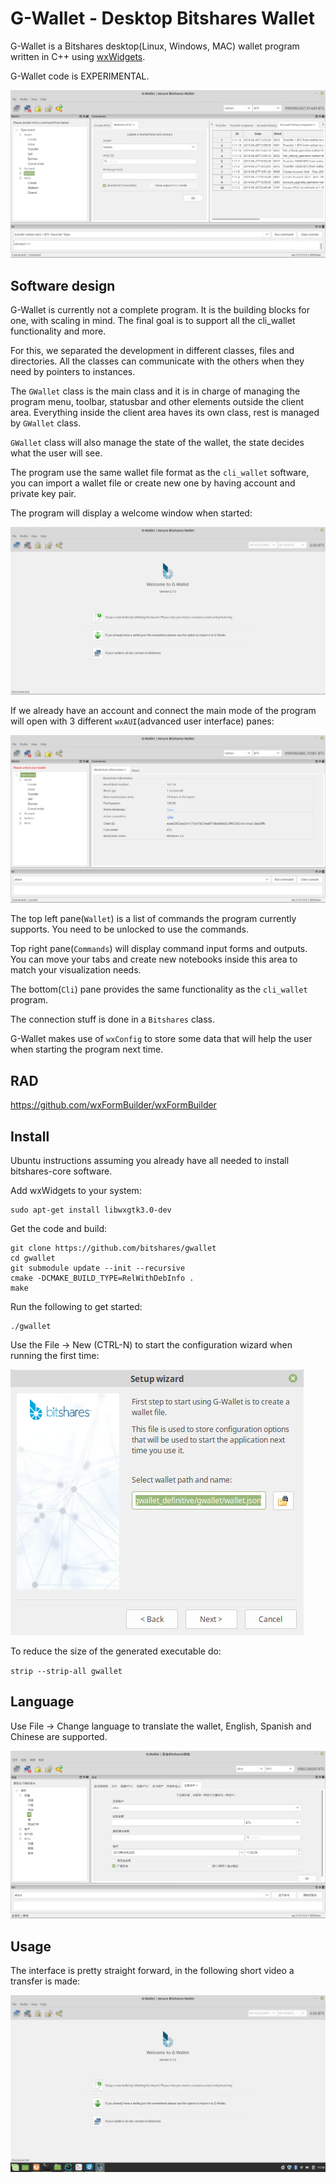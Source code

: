 # G-Wallet - Desktop Bitshares Wallet

G-Wallet is a Bitshares desktop(Linux, Windows, MAC) wallet program written in C++ using [wxWidgets](https://www.wxwidgets.org/).

G-Wallet code is EXPERIMENTAL.

![G-Wallet](readme_images/gwallet.png)

## Software design

G-Wallet is currently not a complete program. It is the building blocks for one, with scaling in mind. The final goal is to support all the cli_wallet functionality and more.

For this, we separated the development in different classes, files and directories. All the classes can communicate with the others when they need by pointers to instances.

The `GWallet` class is the main class and it is in charge of managing the program menu, toolbar, statusbar and other elements outside the client area. Everything inside the client area haves its own class, rest is managed by `GWallet` class.

`GWallet` class will also manage the state of the wallet, the state decides what the user will see.

The program use the same wallet file format as the `cli_wallet` software, you can import a wallet file or create new one by having account and private key pair.

The program will display a welcome window when started:

![Welcome](readme_images/welcome.png)

If we already have an account and connect the main mode of the program will open with 3 different `wxAUI`(advanced user interface) panes:

![Connected](readme_images/connected.png)

The top left pane(`Wallet`) is a list of commands the program currently supports. You need to be unlocked to use the commands.

Top right pane(`Commands`) will display command input forms and outputs. You can move your tabs and create new notebooks inside this area to match your visualization needs.

The bottom(`Cli`) pane provides the same functionality as the `cli_wallet` program.

The connection stuff is done in a `Bitshares` class.

G-Wallet makes use of `wxConfig` to store some data that will help the user when starting the program next time.

## RAD

https://github.com/wxFormBuilder/wxFormBuilder

## Install

Ubuntu instructions assuming you already have all needed to install bitshares-core software.

Add wxWidgets to your system:

    sudo apt-get install libwxgtk3.0-dev

Get the code and build:

    git clone https://github.com/bitshares/gwallet
    cd gwallet
    git submodule update --init --recursive
    cmake -DCMAKE_BUILD_TYPE=RelWithDebInfo .
    make

Run the following to get started:

    ./gwallet
    
Use the File -> New (CTRL-N) to start the configuration wizard when running the first time:

![Wizard](readme_images/wizard.png)

To reduce the size of the generated executable do:

`strip --strip-all gwallet`


## Language

Use File -> Change language to translate the wallet, English, Spanish and Chinese are supported.

![Chinese](readme_images/chinese.png)


## Usage

The interface is pretty straight forward, in the following short video a transfer is made:

![Transfer](readme_images/transfer.gif)


